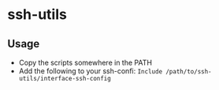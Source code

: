 # ssh-utils

## Usage
- Copy the scripts somewhere in the PATH
- Add the following to your ssh-confi: `Include /path/to/ssh-utils/interface-ssh-config`
